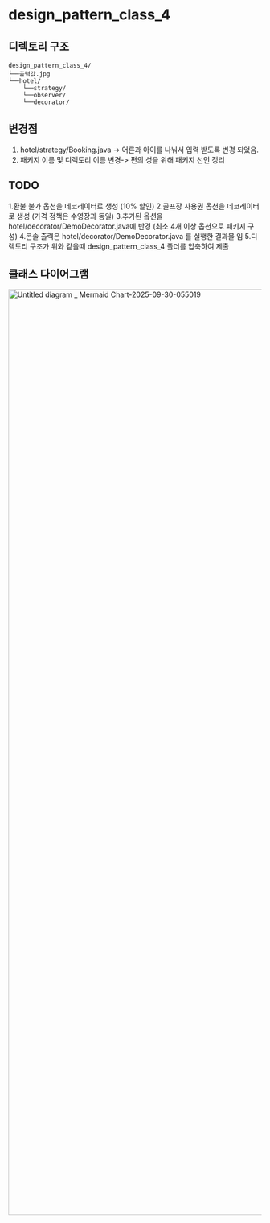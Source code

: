 # design_pattern_class_4
## 디렉토리 구조
```
design_pattern_class_4/
└──출력값.jpg
└──hotel/
    └──strategy/
    └──observer/
    └──decorator/
```
## 변경점
1. hotel/strategy/Booking.java -> 어른과 아이를 나눠서 입력 받도록 변경 되었음.
2. 패키지 이름 및 디렉토리 이름 변경-> 편의 성을 위해 패키지 선언 정리
## TODO
1.환불 불가 옵션을 데코레이터로 생성 (10% 할인)
2.골프장 사용권 옵션을 데코레이터로 생성 (가격 정책은 수영장과 동일)
3.추가된 옵션을 hotel/decorator/DemoDecorator.java에 반경 (최소 4개 이상 옵션으로 패키지 구성)
4.콘솔 출력은 hotel/decorator/DemoDecorator.java 를 실행한 결과물 임
5.디렉토리 구조가 위와 같을때 design_pattern_class_4 폴더를 압축하여 제출
## 클래스 다이어그램
  <img width="3840" height="1841" alt="Untitled diagram _ Mermaid Chart-2025-09-30-055019" src="https://github.com/user-attachments/assets/641d8726-5f2a-4a4e-8ec2-e072bdfa3452" />

